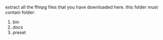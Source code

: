 extract all the ffmpg files that you have downloaded here. this folder must contain folder:
1. bin
2. docs
3. preset
